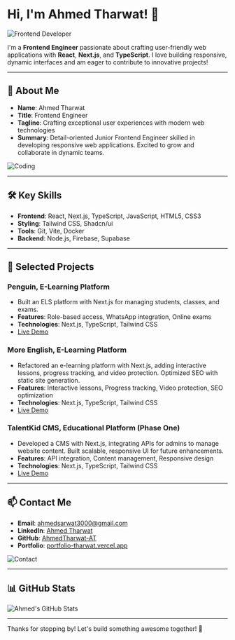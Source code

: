 # Hi, I'm Ahmed Tharwat! 👋

![Frontend Developer](https://media.giphy.com/media/qgQUggAC3Pfv687qPC/giphy.gif)

I'm a **Frontend Engineer** passionate about crafting user-friendly web applications with **React**, **Next.js**, and **TypeScript**. I love building responsive, dynamic interfaces and am eager to contribute to innovative projects!

---

## 🚀 About Me

- **Name**: Ahmed Tharwat
- **Title**: Frontend Engineer
- **Tagline**: Crafting exceptional user experiences with modern web technologies
- **Summary**: Detail-oriented Junior Frontend Engineer skilled in developing responsive web applications. Excited to grow and collaborate in dynamic teams.

![Coding](https://media.giphy.com/media/LmNwrBhejkK9EFP504/giphy.gif)

---

## 🛠️ Key Skills

- **Frontend**: React, Next.js, TypeScript, JavaScript, HTML5, CSS3
- **Styling**: Tailwind CSS, Shadcn/ui
- **Tools**: Git, Vite, Docker
- **Backend**: Node.js, Firebase, Supabase

---

## 🌟 Selected Projects

### Penguin, E-Learning Platform
- Built an ELS platform with Next.js for managing students, classes, and exams.  
- **Features**: Role-based access, WhatsApp integration, Online exams  
- **Technologies**: Next.js, TypeScript, Tailwind CSS  
- [Live Demo](https://penguin.com.sa/)

### More English, E-Learning Platform
- Refactored an e-learning platform with Next.js, adding interactive lessons, progress tracking, and video protection. Optimized SEO with static site generation.  
- **Features**: Interactive lessons, Progress tracking, Video protection, SEO optimization  
- **Technologies**: Next.js, TypeScript, Tailwind CSS  
- [Live Demo](https://www.more-english.net/)

### TalentKid CMS, Educational Platform (Phase One)
- Developed a CMS with Next.js, integrating APIs for admins to manage website content. Built scalable, responsive UI for future enhancements.  
- **Features**: API integration, Content management, Responsive design  
- **Technologies**: Next.js, TypeScript, Tailwind CSS  
- [Live Demo](https://talentkid.sa/)


---

## 📫 Contact Me

- **Email**: [ahmedsarwat3000@gmail.com](mailto:ahmedsarwat3000@gmail.com)  
- **LinkedIn**: [Ahmed Tharwat](https://www.linkedin.com/in/ahmed-tharwat-at/)  
- **GitHub**: [AhmedTharwat-AT](https://github.com/ahmedtharwat-at)  
- **Portfolio**: [portfolio-tharwat.vercel.app](https://portfolio-tharwat.vercel.app/)

![Contact](https://media.giphy.com/media/LnQjpWaON8nhr21vNW/giphy.gif)

---

## 📊 GitHub Stats

![Ahmed's GitHub Stats](https://github-readme-stats.vercel.app/api?username=AhmedTharwat-AT&show_icons=true&theme=radical)

---

Thanks for stopping by! Let's build something awesome together! 🚀
